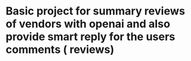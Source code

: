 # Basic project for summary reviews of vendors with openai and also provide smart reply for  the users comments ( reviews)
